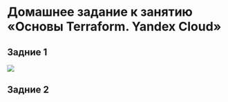 # Домашнее задание к занятию «Основы Terraform. Yandex Cloud»

## Задние 1
<image src="images/1.png">


## Задние 2






